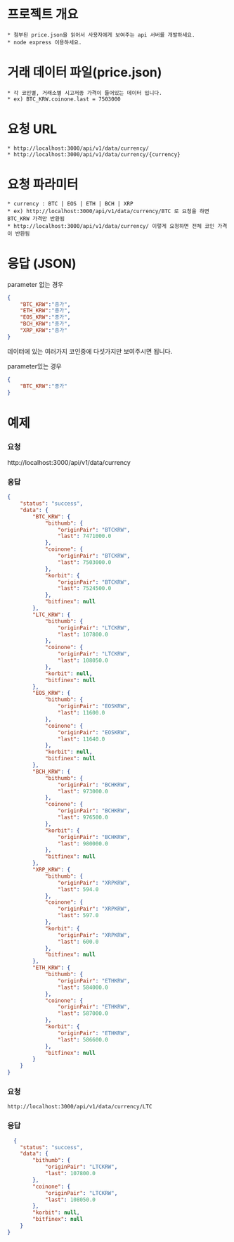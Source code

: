 # 프로젝트 개요
	* 첨부된 price.json을 읽어서 사용자에게 보여주는 api 서버를 개발하세요.
    * node express 이용하세요.

# 거래 데이터 파일(price.json)
	* 각 코인별, 거래소별 시고저종 가격이 들어있는 데이터 입니다.
 	* ex) BTC_KRW.coinone.last = 7503000

# 요청 URL
	* http://localhost:3000/api/v1/data/currency/
    * http://localhost:3000/api/v1/data/currency/{currency}

# 요청 파라미터
    * currency : BTC | EOS | ETH | BCH | XRP
    * ex) http://localhost:3000/api/v1/data/currency/BTC 로 요청을 하면 BTC_KRW 가격만 반환됨
    * http://localhost:3000/api/v1/data/currency/ 이렇게 요청하면 전체 코인 가격이 반환됨
    

# 응답 (JSON)
parameter 없는 경우
```json
{
	"BTC_KRW":"종가",
	"ETH_KRW":"종가", 
	"EOS_KRW":"종가", 
	"BCH_KRW":"종가", 
	"XRP_KRW":"종가"
}
```

데이터에 있는 여러가지 코인중에 다섯가지만 보여주시면 됩니다.

parameter있는 경우
```json
{
	"BTC_KRW":"종가"
}
```



# 예제

### 요청

http://localhost:3000/api/v1/data/currency

### 응답
```json
{
	"status": "success",
	"data": {
		"BTC_KRW": {
			"bithumb": {
				"originPair": "BTCKRW",
				"last": 7471000.0
			},
			"coinone": {
				"originPair": "BTCKRW",
				"last": 7503000.0
			},
			"korbit": {
				"originPair": "BTCKRW",
				"last": 7524500.0
			},
			"bitfinex": null
		},
		"LTC_KRW": {
			"bithumb": {
				"originPair": "LTCKRW",
				"last": 107800.0
			},
			"coinone": {
				"originPair": "LTCKRW",
				"last": 108050.0
			},
			"korbit": null,
			"bitfinex": null
		},
		"EOS_KRW": {
			"bithumb": {
				"originPair": "EOSKRW",
				"last": 11600.0
			},
			"coinone": {
				"originPair": "EOSKRW",
				"last": 11640.0
			},
			"korbit": null,
			"bitfinex": null
		},
		"BCH_KRW": {
			"bithumb": {
				"originPair": "BCHKRW",
				"last": 973000.0
			},
			"coinone": {
				"originPair": "BCHKRW",
				"last": 976500.0
			},
			"korbit": {
				"originPair": "BCHKRW",
				"last": 980000.0
			},
			"bitfinex": null
		},
		"XRP_KRW": {
			"bithumb": {
				"originPair": "XRPKRW",
				"last": 594.0
			},
			"coinone": {
				"originPair": "XRPKRW",
				"last": 597.0
			},
			"korbit": {
				"originPair": "XRPKRW",
				"last": 600.0
			},
			"bitfinex": null
		},
		"ETH_KRW": {
			"bithumb": {
				"originPair": "ETHKRW",
				"last": 584000.0
			},
			"coinone": {
				"originPair": "ETHKRW",
				"last": 587000.0
			},
			"korbit": {
				"originPair": "ETHKRW",
				"last": 586600.0
			},
			"bitfinex": null
		}
	}
}
```
    


### 요청
	http://localhost:3000/api/v1/data/currency/LTC    

### 응답
```json
  {
	"status": "success",
	"data": {
		"bithumb": {
			"originPair": "LTCKRW",
			"last": 107800.0
		},
		"coinone": {
			"originPair": "LTCKRW",
			"last": 108050.0
		},
		"korbit": null,
		"bitfinex": null
	}
}
```
    
